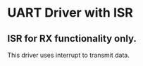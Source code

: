 # UART Driver with ISR
## ISR for RX functionality only.
This driver uses interrupt to transmit data.